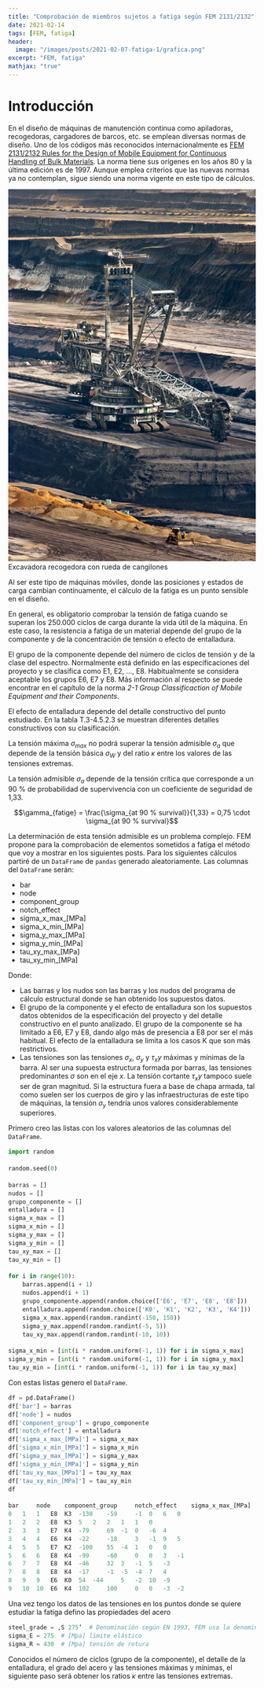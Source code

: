 ```yaml
---
title: "Comprobación de miembros sujetos a fatiga según FEM 2131/2132"
date: 2021-02-14
tags: [FEM, fatiga]
header:
  image: "/images/posts/2021-02-07-fatiga-1/grafica.png"
excerpt: "FEM, fatiga"
mathjax: "true"
---
```


# Introducción
En el diseño de máquinas de manutención continua como apiladoras, recogedoras, cargadores de barcos, etc. se emplean diversas normas de diseño. Uno de los códigos más reconocidos internacionalmente es [FEM 2131/2132 Rules for the Design of Mobile Equipment for Continuous Handling of Bulk Materials](https://github.com/PedroBiel/FEM_2131_2132/blob/main/FEM%2B2131-2132-97.pdf). La norma tiene sus orígenes en los años 80 y la última edición es de 1997. Aunque emplea criterios que las nuevas normas ya no contemplan, sigue siendo una norma vigente en este tipo de cálculos.

<img src = '/images/posts/2021-02-07-fatiga-1/excavator.jpg'>
<figcaption>Excavadora recogedora con rueda de cangilones</figcaption>

Al ser este tipo de máquinas móviles, donde las posiciones y estados de carga cambian contínuamente, el cálculo de la fatiga es un punto sensible en el diseño.

En general, es obligatorio comprobar la tensión de fatiga cuando se superan los 250.000 ciclos de carga durante la vida útil de la máquina. En este caso, la resistencia a fatiga de un material depende del grupo de la componente y de la concentración de tensión o efecto de entalladura.

El grupo de la componente depende del número de ciclos de tensión y de la clase del espectro. Normalmente está definido en las especificaciones del proyecto y se clasifica como E1, E2, …, E8. Habitualmente se considera aceptable los grupos E6, E7 y E8. Más información al respecto se puede encontrar en el capítulo de la norma *2-1 Group Classificaction of Mobile Equipment and their Components*.

El efecto de entalladura depende del detalle constructivo del punto estudiado. En la tabla T.3-4.5.2.3 se muestran diferentes detalles constructivos con su clasificación.

La tensión máxima $\sigma_{max}$ no podrá superar la tensión admisible $\sigma_a$ que depende de la tensión básica $\sigma_W$ y del ratio $\kappa$ entre los valores de las tensiones extremas.

La tensión admisible $\sigma_a$ depende de la tensión crítica que corresponde a un 90 % de probabilidad de supervivencia con un coeficiente de seguridad de 1,33.

$$\gamma_{fatige} = \frac{\sigma_{at 90 % survival}}{1,33} = 0,75 \cdot \sigma_{at 90 % survival}$$

La determinación de esta tensión admisible es un problema complejo. FEM propone para la comprobación de elementos sometidos a fatiga el método que voy a mostrar en los siguientes posts.
Para los siguientes cálculos partiré de un `DataFrame` de `pandas` generado aleatoriamente. Las columnas del `DataFrame` serán:

- bar
- node
- component_group
- notch_effect
- sigma_x_max_[MPa]
- sigma_x_min_[MPa]
- sigma_y_max_[MPa]
- sigma_y_min_[MPa]
- tau_xy_max_[MPa]
- tau_xy_min_[MPa]

Donde:

-	Las barras y los nudos son las barras y los nudos del programa de cálculo estructural donde se han obtenido los supuestos datos.
-	El grupo de la componente y el efecto de entalladura son los supuestos datos obtenidos de la especificación del proyecto y del detalle constructivo en el punto analizado. El grupo de la componente se ha limitado a E6, E7 y E8, dando algo más de presencia a E8 por ser el más habitual. El efecto de la entalladura se limita a los casos K que son más restrictivos.
-	Las tensiones son las tensiones $\sigma_x$, $\sigma_y$ y $\tau_xy$ máximas y mínimas de la barra. Al ser una supuesta estructura formada por barras, las tensiones predominantes $\sigma$ son en el eje $x$. La tensión cortante $\tau_xy$ tampoco suele ser de gran magnitud. Si la estructura fuera a base de chapa armada, tal como suelen ser los cuerpos de giro y las infraestructuras de este tipo de máquinas, la tensión $\sigma_y$ tendría unos valores considerablemente superiores.

Primero creo las listas con los valores aleatorios de las columnas del `DataFrame`.

```python
import random

random.seed(0)

barras = []
nudos = []
grupo_componente = []
entalladura = []
sigma_x_max = []
sigma_x_min = []
sigma_y_max = []
sigma_y_min = []
tau_xy_max = []
tau_xy_min = []

for i in range(10):
    barras.append(i + 1)
    nudos.append(i + 1)
    grupo_componente.append(random.choice(['E6', 'E7', 'E8', 'E8']))
    entalladura.append(random.choice(['K0', 'K1', 'K2', 'K3', 'K4']))
    sigma_x_max.append(random.randint(-150, 150))
    sigma_y_max.append(random.randint(-5, 5))
    tau_xy_max.append(random.randint(-10, 10))

sigma_x_min = [int(i * random.uniform(-1, 1)) for i in sigma_x_max]
sigma_y_min = [int(i * random.uniform(-1, 1)) for i in sigma_y_max]
tau_xy_min = [int(i * random.uniform(-1, 1)) for i in tau_xy_max]
```

Con estas listas genero el `DataFrame`.

```python
df = pd.DataFrame()
df['bar'] = barras
df['node'] = nudos
df['component_group'] = grupo_componente
df['notch_effect'] = entalladura
df['sigma_x_max_[MPa]'] = sigma_x_max
df['sigma_x_min_[MPa]'] = sigma_x_min
df['sigma_y_max_[MPa]'] = sigma_y_max
df['sigma_y_min_[MPa]'] = sigma_y_min
df['tau_xy_max_[MPa]'] = tau_xy_max
df['tau_xy_min_[MPa]'] = tau_xy_min
df

bar 	node 	component_group 	notch_effect 	sigma_x_max_[MPa] 	sigma_x_min_[MPa] 	sigma_y_max_[MPa] 	sigma_y_min_[MPa] 	tau_xy_max_[MPa] 	tau_xy_min_[MPa]
0 	1 	1 	E8 	K3 	-130 	-59 	-1 	0 	6 	0
1 	2 	2 	E8 	K3 	5 	2 	2 	1 	1 	0
2 	3 	3 	E7 	K4 	-79 	69 	-1 	0 	-6 	4
3 	4 	4 	E6 	K4 	-22 	-18 	3 	-1 	9 	5
4 	5 	5 	E7 	K2 	-100 	55 	-4 	1 	0 	0
5 	6 	6 	E8 	K4 	-99 	-60 	0 	0 	3 	-1
6 	7 	7 	E8 	K4 	-46 	32 	3 	-1 	5 	-3
7 	8 	8 	E8 	K4 	-17 	-1 	-5 	-4 	7 	4
8 	9 	9 	E6 	K0 	54 	-44 	5 	-2 	10 	-9
9 	10 	10 	E6 	K4 	102 	100 	0 	0 	-3 	-2
```

Una vez tengo los datos de las tensiones en los puntos donde se quiere estudiar la fatiga defino las propiedades del acero

```python
steel_grade = ‚S 275‘  # Denominación según EN 1993, FEM usa la denominación ISO
sigma_E = 275  # [Mpa] límite elástico
sigma_R = 430  # [Mpa] tensión de rotura
```

Conocidos el número de ciclos (grupo de la componente), el detalle de la entalladura, el grado del acero y las tensiones máximas y mínimas, el siguiente paso será obtener los ratios $\kappa$ entre las tensiones extremas.
